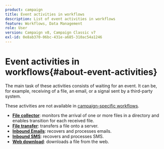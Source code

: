 ```yaml
---
product: campaign
title: Event activities in workflows
description: List of event activities in workflows
feature: Workflows, Data Management
role: User
version: Campaign v8, Campaign Classic v7
exl-id: 0e8ab370-06bc-431e-a685-310ac54a1246
---
```

# Event activities in workflows{#about-event-activities}

The main task of these activities consists of waiting for an event. It can be, for example, receiving of a file, an email, or a signal sent by a third-party system.

These activities are not available in [campaign-specific workflows](campaign-workflows.md).


* **[File collector](file-collector.md)**: monitors the arrival of one or more files in a directory and enables transition for each received file. 
* **[File transfer](file-transfer.md)**: transfers a file onto a server. 
* **[Inbound Emails](inbound-emails.md)**: recovers and processes emails.
* **[Inbound SMS](inbound-sms.md)**: recovers and processes SMS.
* **[Web download](web-download.md)**: downloads a file from the web.
